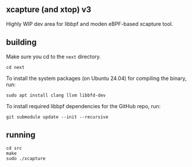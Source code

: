 ## xcapture (and xtop) v3

Highly WIP dev area for libbpf and moden eBPF-based xcapture tool.

## building

Make sure you cd to the `next` directory.

```
cd next
```

To install the system packages (on Ubuntu 24.04) for compiling the binary, run:

```
sudo apt install clang llvm libbfd-dev
```

To install required libbpf dependencies for the GitHub repo, run:

```
git submodule update --init --recursive
```

## running

```
cd src
make
sudo ./xcapture
```
